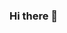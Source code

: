 ### Hi there 👋

<!--
**phrobinet/phrobinet** is a ✨ _special_ ✨ repository because its `README.md` (this file) appears on your GitHub profile.

Here are some ideas to get you started:

- 🔭 I’m currently working on ...VueJS
- 🌱 I’m currently learning ...VueJS
- 👯 I’m looking to collaborate on ... exciting project (like everyone else)
- 🤔 I’m looking for help with ...AWS
- 💬 Ask me about ...Anything
- 📫 How to reach me: ...[Linkedin](https://www.linkedin.com/in/philippe-robinet)
- 😄 Pronouns: ...he/He
- ⚡ Fun fact: ...
-->
